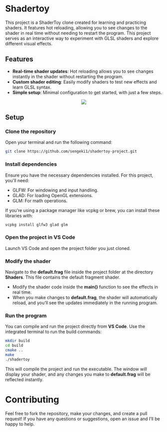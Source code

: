 # Shadertoy

This project is a ShaderToy clone created for learning and practicing shaders. 
It features hot reloading, allowing you to see changes to the shader in real time without needing to restart the program. This project serves as an interactive way to experiment with GLSL shaders and explore different visual effects.

## Features

* **Real-time shader updates**: Hot reloading allows you to see changes instantly in the shader without restarting the program.
* **Custom shader editing**: Easily modify shaders to test new effects and learn GLSL syntax.
* **Simple setup**: Minimal configuration to get started, with just a few steps.

<p align="center">
  <img src="https://github.com/user-attachments/assets/16a61033-e2b1-49b2-b18b-04d0e778fb02">
</p>

## Setup

### Clone the repository

Open your terminal and run the following command:

```bash
git clone https://github.com/sengeki1/shadertoy-project.git
```

### Install dependencies

Ensure you have the necessary dependencies installed. For this project, you'll need:

* GLFW: For windowing and input handling.
* GLAD: For loading OpenGL extensions.
* GLM: For math operations.
  
If you’re using a package manager like vcpkg or brew, you can install these libraries with:

```bash
vcpkg install glfw3 glad glm
```

### Open the project in VS Code

Launch VS Code and open the project folder you just cloned.

### Modify the shader

Navigate to the **default.frag** file inside the project folder at the directory **Shaders**. This file contains the default fragment shader.

* Modify the shader code inside the **main()** function to see the effects in real time.
* When you make changes to **default.frag**, the shader will automatically reload, and you’ll see the updates immediately in the running program.

### Run the program

You can compile and run the project directly from **VS Code**. Use the integrated terminal to run the build commands:

```bash
mkdir build
cd build
cmake ..
make
./shadertoy
```

This will compile the project and run the executable. The window will display your shader, and any changes you make to **default.frag** will be reflected instantly.

# Contributing

Feel free to fork the repository, make your changes, and create a pull request! If you have any questions or suggestions, open an issue and I’ll be happy to help.
